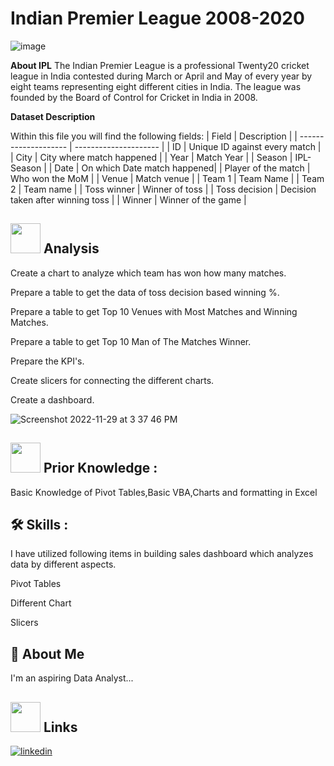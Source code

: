 # Indian Premier League 2008-2020
![image](https://user-images.githubusercontent.com/107293486/204494078-f96affa5-4af1-4623-a89a-ca3f1e689088.png)

**About IPL**
The Indian Premier League is a professional Twenty20 cricket league in India contested during March or April and May of every year by eight teams representing eight different cities in India. The league was founded by the Board of Control for Cricket in India in 2008.

**Dataset Description**

Within this file you will find the following fields:
| Field                   | Description |
| --------------------    | --------------------- |
| ID                      | Unique ID against every match |
| City                    | City where match happened |
| Year                    | Match Year |
| Season                  | IPL-Season  |
| Date                    | On which Date match happened|
| Player of the match     | Who won the MoM |
| Venue                   | Match venue |
| Team 1                  | Team Name |
| Team 2                  | Team name |
| Toss winner             | Winner of toss |
| Toss decision           | Decision taken after winning toss |
| Winner                  | Winner of the game |


##  <img src=https://user-images.githubusercontent.com/106439762/178428775-03d67679-9aa4-4b08-91e9-6eb6ed8faf66.gif  width="48" height="48"> **Analysis**
 Create a chart to analyze which team has won how many matches.

 Prepare a table to get the data of toss decision based winning %.
 
 Prepare a table  to get Top 10 Venues with Most Matches and Winning Matches.
 
 Prepare a table to get Top 10 Man of The Matches Winner.
 
 Prepare the KPI's.
 
 Create slicers for connecting the different charts.
 
 Create a dashboard.
 
 ![Screenshot 2022-11-29 at 3 37 46 PM](https://user-images.githubusercontent.com/107293486/204500526-dba20b39-18ca-4878-9530-a4616730e95b.png)

 ##  <img src=https://user-images.githubusercontent.com/106439762/178803205-47a08ce7-2187-4f96-b301-a2b68690619a.gif width="48" height="48" > Prior Knowledge : 
 Basic Knowledge of Pivot Tables,Basic VBA,Charts and formatting in Excel
 
## 🛠 Skills : 
I have utilized following items in building sales dashboard which analyzes data by different aspects.

Pivot Tables

Different Chart

Slicers

## :woman: About Me

I'm an aspiring Data Analyst...


##  <img src=https://user-images.githubusercontent.com/106439762/178810087-8f7f8272-0cb8-40cb-a14c-be475569cf7d.gif width="48" height="48"> Links

[![linkedin](https://img.shields.io/badge/linkedin-0A66C2?style=for-the-badge&logo=linkedin&logoColor=white)](https://www.linkedin.com/in/palak-singh10/)


 
 
